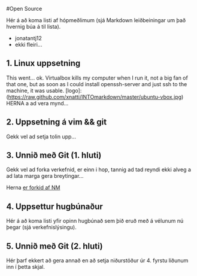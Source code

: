 #Open Source

Hér á að koma listi af hópmeðlimum (sjá Markdown leiðbeiningar um það hvernig búa á til lista).

 - jonatantj12
 - ekki fleiri...

## 1. Linux uppsetning

This went... ok. Virtualbox kills my computer when I run it, not a big fan of that one, but as soon as I could install openssh-server and just ssh to the machine, it was usable.
[logo]: (https://raw.github.com/xnatti/INTOmarkdown/master/ubuntu-vbox.jpg)
HERNA a ad vera mynd...

## 2. Uppsetning á vim && git

Gekk vel ad setja tolin upp... 

## 3. Unnið með Git (1. hluti)

Gekk vel ad forka verkefnid, er einn i hop, tannig ad tad reyndi ekki alveg a ad lata marga gera breytingar...

Herna [er forkid af NM](https://github.com/xnatti/INTOPrufa/)

## 4. Uppsettur hugbúnaður

Hér á að koma listi yfir opinn hugbúnað sem þið eruð með á vélunum nú þegar (sjá verkefnislýsingu).

## 5. Unnið með Git (2. hluti)

Hér þarf ekkert að gera annað en að setja niðurstöður úr 4. fyrstu liðunum inn í þetta skjal.
